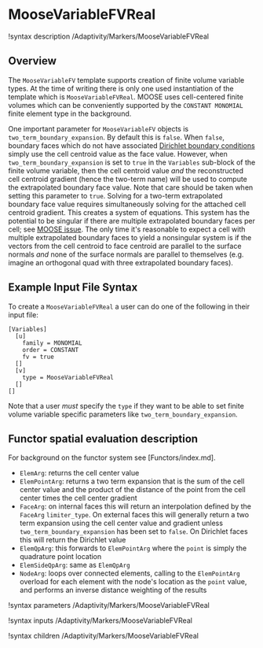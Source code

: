 # MooseVariableFVReal

!syntax description /Adaptivity/Markers/MooseVariableFVReal

## Overview

The `MooseVariableFV` template supports creation of finite volume variable
types. At the time of writing there is only one used instantiation of the
template which is `MooseVariableFVReal`. MOOSE uses cell-centered finite volumes
which can be conveniently supported by the `CONSTANT MONOMIAL` finite element
type in the background.

One important parameter for `MooseVariableFV` objects is
`two_term_boundary_expansion`. By default this is `false`. When `false`,
boundary faces which do not have associated
[Dirichlet boundary conditions](FVDirichletBC.md) simply use the cell centroid
value as the face value. However, when `two_term_boundary_expansion` is set to
`true` in the `Variables` sub-block of the finite volume variable, then the cell
centroid value *and* the reconstructed cell centroid gradient (hence the
two-term name) will be used to compute the extrapolated boundary face
value. Note that care should be taken when setting this parameter to
`true`. Solving for a two-term extrapolated boundary face value requires
simultaneously solving for the attached cell centroid gradient. This creates a
system of equations. This system has the potential to be singular if there are
multiple extrapolated boundary faces per cell; see
[MOOSE issue](https://github.com/idaholab/moose/issues/16822). The only time
it's reasonable to expect a cell with multiple extrapolated boundary faces to
yield a nonsingular system is if the vectors from the cell centroid to face
centroid are parallel to the surface normals *and* none of the surface normals
are parallel to themselves (e.g. imagine an orthogonal quad with three extrapolated
boundary faces).

## Example Input File Syntax

To create a `MooseVariableFVReal` a user can do one of the following in their
input file:

```
[Variables]
  [u]
    family = MONOMIAL
    order = CONSTANT
    fv = true
  []
  [v]
    type = MooseVariableFVReal
  []
[]
```

Note that a user *must* specify the `type` if they want to be able to set finite
volume variable specific parameters like `two_term_boundary_expansion`.

## Functor spatial evaluation description

For background on the functor system see [Functors/index.md].

- `ElemArg`: returns the cell center value
- `ElemPointArg`: returns a two term expansion that is the sum of the cell
  center value and the product of the distance of the point from the cell center
  times the cell center gradient
- `FaceArg`: on internal faces this will return an interpolation defined by the
  `FaceArg` `limiter_type`. On external faces this will generally return a two
  term expansion using the cell center value and gradient unless
  `two_term_boundary_expansion` has been set to `false`. On Dirichlet faces this
  will return the Dirichlet value
- `ElemQpArg`: this forwards to `ElemPointArg` where the `point` is simply the
  quadrature point location
- `ElemSideQpArg`: same as `ElemQpArg`
- `NodeArg`: loops over connected elements, calling to the `ElemPointArg`
  overload for each element with the node's location as the `point` value,
  and performs an inverse distance weighting of the results

!syntax parameters /Adaptivity/Markers/MooseVariableFVReal

!syntax inputs /Adaptivity/Markers/MooseVariableFVReal

!syntax children /Adaptivity/Markers/MooseVariableFVReal
